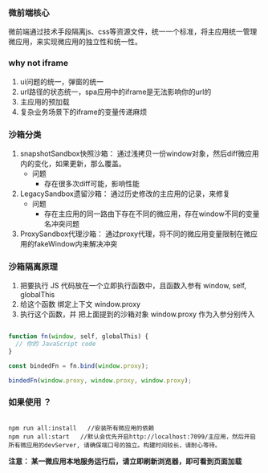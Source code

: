 ### 微前端核心

微前端通过技术手段隔离js、css等资源文件，统一一个标准，将主应用统一管理微应用，来实现微应用的独立性和统一性。

### why not iframe

1. ui问题的统一，弹窗的统一
2. url路径的状态统一，spa应用中的iframe是无法影响你的url的
3. 主应用的预加载
4. 复杂业务场景下的iframe的变量传递麻烦 

### 沙箱分类

1. snapshotSandbox快照沙箱： 通过浅拷贝一份window对象，然后diff微应用内的变化，如果更新，那么覆盖。
    - 问题
      - 存在很多次diff可能，影响性能
2. LegacySandbox遗留沙箱： 通过历史修改的主应用的记录，来修复
    - 问题
      - 存在主应用的同一路由下存在不同的微应用，存在window不同的变量名冲突问题
3. ProxySandbox代理沙箱： 通过proxy代理，将不同的微应用变量限制在微应用的fakeWindow内来解决冲突

### 沙箱隔离原理

1. 把要执行 JS 代码放在一个立即执行函数中，且函数入参有 window, self, globalThis
2. 给这个函数 绑定上下文 window.proxy
3. 执行这个函数，并 把上面提到的沙箱对象 window.proxy 作为入参分别传入

```js

function fn(window, self, globalThis) {
  // 你的 JavaScript code
}

const bindedFn = fn.bind(window.proxy);

bindedFn(window.proxy, window.proxy, window.proxy);

```

### 如果使用 ？

```shell

npm run all:install   //安装所有微应用的依赖
npm run all:start   //默认会优先开启http://localhost:7099/主应用，然后开启所有微应用的devServer, 请确保端口号的独立。构建时间较长，请耐心等待。

```

**注意： 某一微应用本地服务运行后，请立即刷新浏览器，即可看到页面加载**